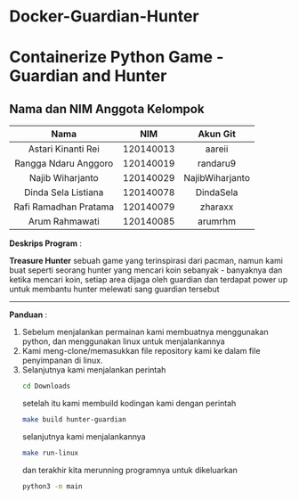 # Docker-Guardian-Hunter
 
Containerize Python Game - Guardian and Hunter
======================================

## Nama dan NIM Anggota Kelompok
| Nama | NIM | Akun Git |
| :---: | :---: | :---: |
| Astari Kinanti Rei          | 120140013 | aareii          |
| Rangga Ndaru Anggoro        | 120140019 | randaru9        |
| Najib Wiharjanto            | 120140029 | NajibWiharjanto |
| Dinda Sela Listiana         | 120140078 | DindaSela       |
| Rafi Ramadhan Pratama       | 120140079 | zharaxx         |
| Arum Rahmawati              | 120140085 | arumrhm         |

**Deskrips Program** :

**Treasure Hunter** sebuah game yang terinspirasi dari pacman, namun kami buat seperti seorang hunter yang mencari koin sebanyak - banyaknya dan ketika mencari koin, setiap area dijaga oleh guardian dan terdapat power up untuk membantu hunter melewati sang guardian tersebut

***

**Panduan** :

1. Sebelum menjalankan permainan kami membuatnya menggunakan python, dan menggunakan linux untuk menjalankannya
2. Kami meng-clone/memasukkan file repository kami ke dalam file penyimpanan di linux.
3. Selanjutnya kami menjalankan perintah
    ``` bash
    cd Downloads
    ```
    setelah itu kami membuild kodingan kami dengan perintah
    ``` bash
    make build hunter-guardian
    ```
    selanjutnya kami menjalankannya
    ``` bash
    make run-linux
    ```
    dan terakhir kita merunning programnya untuk dikeluarkan
    ``` bash
    python3 -m main
    ```